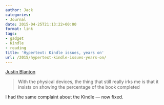 ```yaml
---
author: Jack
categories:
- Journal
date: 2015-04-25T21:13:22+00:00
format: link
tags:
- gadget
- Kindle
- reading
title: 'Hypertext: Kindle issues, years on'
url: /2015/hypertext-kindle-issues-years-on/
---
```


[Justin Blanton][1]

> With the physical devices, the thing that still really irks me is that it insists on showing the percentage of the book completed

I had the same complaint about the Kindle &#8212; now fixed.

&nbsp;

 [1]: http://hypertext.net/2015/04/kindle-issues-years-on/
